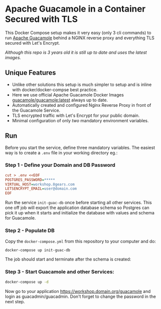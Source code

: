 # Apache Guacamole in a Container Secured with TLS

This Docker Compose setup makes it very easy (only 3 cli commands) to run [Apache Guacamole](https://guacamole.incubator.apache.org/) behind a NGINX reverse proxy and everything TLS secured with Let's Encrypt.

*Although this repo is 3 years old it is still up to date and uses the latest images.*

## Unique Features

* Unlike other solutions this setup is much simpler to setup and is inline with docker/docker-compse best practice.
* Here we use official Apache Guacamole Docker Images [guacamole/guacamole:latest](https://hub.docker.com/r/guacamole/) always up to date.
* Automatically created and configured Nginx Reverse Proxy in front of the Guacamole Service.
* TLS encrypted traffic with Let's Encrypt for your public domain.
* Minimal configuration of only *two* mandatory environment variables.

## Run

Before you start the service, define three mandatory variables.
The easiest way is to create a `.env` file in your working directory eg.:

### Step 1 - Define your Domain and DB Password

```ini
cut > .env <<EOF
POSTGRES_PASSWORD=*****
VIRTUAL_HOST=workshop.8gears.com
LETSENCRYPT_EMAIL=user@domain.com
EOF
```

Run the service `init-guac-db` once before starting all other services. This one off job will export the application database schema so Postgres can pick it up when it starts and initialize the database with values and schema for Guacamole.

### Step 2 - Populate DB

Copy the `docker-compose.yml` from this repository to your computer and do:

```sh
docker-compose up init-guac-db
```
The job should start and terminate after the schema is created:


### Step 3 - Start Guacamole and other Services:

```sh
docker-compose up -d
```

Now go to your application https://workshop.domain.org/guacamole and login as guacadmin/guacadmin. 
Don't forget to change the password in the next step.
